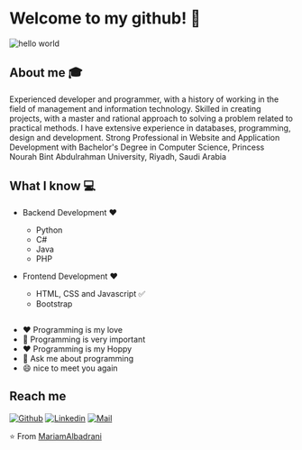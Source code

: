 # Welcome to my github! 👋

![hello world](https://github.com/hayat-tamboli/hayat-tamboli/raw/master/hello-world.png)

## About me :mortar_board:
Experienced developer and programmer, with a history of working in the field of management and information technology. Skilled in creating projects, with a master and rational approach to solving a problem related to practical methods. I have extensive experience in databases, programming, design and development. Strong Professional in Website and Application Development with Bachelor's Degree in Computer Science, Princess Nourah Bint Abdulrahman University, Riyadh, Saudi Arabia

## What I know :computer:

- Backend Development  ❤️
  - Python 
  - C#
  - Java
  - PHP

- Frontend Development ❤️
  - HTML, CSS and Javascript :white_check_mark:
  - Bootstrap
 ##
- ❤️ Programming is my love
- 👯 Programming is very important
- ❤️ Programming is my Hoppy
- 💬 Ask me about programming
- 😄 nice to meet you again


## Reach me 
[![Github](https://img.shields.io/github/followers/MariamAlbadrani?label=Follow&style=social)](https://github.com/MariamAlbadrani)
[![Linkedin](https://img.shields.io/badge/-mariam%20albadrani-blue?style=flat-square&logo=linkedin&logoColor=white&link=https://www.linkedin.com/in/mariam-albadrani)](https://linkedin.com/in/mariam-albadrani)
[![Mail](https://img.shields.io/badge/-Mariam_Albadrani@outlook.sa-gray?style=flat-square&logo=outlook&logoColor=red&link=https://www.linkedin.com/in/mariam-albadrani)](mailto:Mariam_Albadrani@outlook.sa)





⭐️ From [MariamAlbadrani](https://github.com/MariamAlbadrani)
